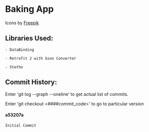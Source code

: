 # Baking App



<div>Icons by <a href="http://www.freepik.com" title="Freepik">Freepik</a></div>

## Libraries Used:

	- DataBinding

	- Retrofit 2 with Gson Converter

	- Stetho

## Commit History:

Enter 'git log --graph --oneline' to get actual list of commits.

Enter 'git checkout <####commit_code>' to go to particular version


#### a53207a

	Initial Commit
